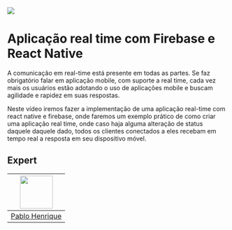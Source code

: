 <img src="https://storage.googleapis.com/golden-wind/experts-club/capa-github.svg" />

# Aplicação real time com Firebase e React Native

A comunicação em real-time está presente em todas as partes. Se faz obrigatório falar em aplicação mobile, com suporte a real time, cada vez mais os usuários estão adotando o uso de aplicações mobile e buscam agilidade e rapidez em suas respostas.

Neste vídeo iremos fazer a implementação de uma aplicação real-time com react native e firebase, onde faremos um exemplo prático de como criar uma aplicação real time, onde caso haja alguma alteração de status daquele daquele dado, todos os clientes conectados a eles recebam em tempo real a resposta em seu dispositivo móvel.


## Expert

| [<img src="https://avatars.githubusercontent.com/u/45184516?v=4" width="75px;"/>](https://github.com/pablohdev) |
| :-: |
|[Pablo Henrique](https://github.com/pablohdev)|
